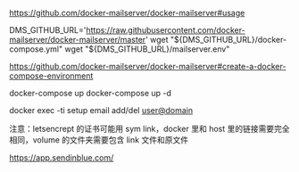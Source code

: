 https://github.com/docker-mailserver/docker-mailserver#usage

DMS_GITHUB_URL='https://raw.githubusercontent.com/docker-mailserver/docker-mailserver/master'
wget "${DMS_GITHUB_URL}/docker-compose.yml"
wget "${DMS_GITHUB_URL}/mailserver.env"

https://github.com/docker-mailserver/docker-mailserver#create-a-docker-compose-environment

docker-compose up
docker-compose up -d

docker exec -ti <CONTAINER NAME> setup email add/del <user@domain>

注意：letsencrept 的证书可能用 sym link，docker 里和 host 里的链接需要完全相同，volume 的文件夹需要包含 link 文件和原文件

https://app.sendinblue.com/
